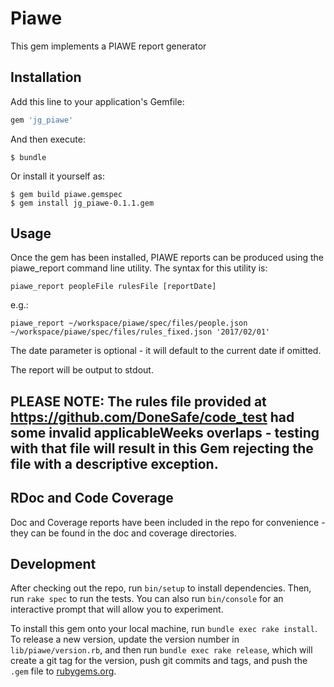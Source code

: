 # Piawe

This gem implements a PIAWE report generator

## Installation

Add this line to your application's Gemfile:

```ruby
gem 'jg_piawe'
```

And then execute:

    $ bundle

Or install it yourself as:

    $ gem build piawe.gemspec 
    $ gem install jg_piawe-0.1.1.gem

## Usage

Once the gem has been installed, PIAWE reports can be produced using the piawe_report command line utility. The syntax for this utility is:

```
piawe_report peopleFile rulesFile [reportDate]
```
e.g.:
```
piawe_report ~/workspace/piawe/spec/files/people.json ~/workspace/piawe/spec/files/rules_fixed.json '2017/02/01'
```

The date parameter is optional - it will default to the current date if omitted.

The report will be output to stdout.

## PLEASE NOTE: The rules file provided at https://github.com/DoneSafe/code_test had some invalid applicableWeeks overlaps - testing with that file will result in this Gem rejecting the file with a descriptive exception.

## RDoc and Code Coverage

Doc and Coverage reports have been included in the repo for convenience - they can be found in the doc and coverage directories.

## Development

After checking out the repo, run `bin/setup` to install dependencies. Then, run `rake spec` to run the tests. You can also run `bin/console` for an interactive prompt that will allow you to experiment.

To install this gem onto your local machine, run `bundle exec rake install`. To release a new version, update the version number in `lib/piawe/version.rb`, and then run `bundle exec rake release`, which will create a git tag for the version, push git commits and tags, and push the `.gem` file to [rubygems.org](https://rubygems.org).


